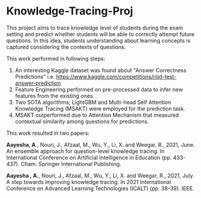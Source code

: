 # Knowledge-Tracing-Proj
This project aims to trace knowledge level of students during the exam setting and predict whether students will be able to correctly attempt future questions.
In this idea, students understanding about learning concepts is captured considering the contexts of questions.

This work performed in following steps:

1) An interesting Kaggle dataset was found about "Answer Correctness Predictions" i.e. https://www.kaggle.com/competitions/riiid-test-answer-prediction 
2) Feature Engineering performed on pre-processed data to infer new features from the existing ones.
3) Two SOTA algorithms; LightGBM and Multi-head Self Attention Knowledge Tracing (MSAKT) were employed for the prediction task.
4) MSAKT outperformed due to Attention Mechanism that measured contextual similarity among questions for predictions.

This work resulted in two papers:

**Aayesha, A**., Nouri, J., Afzaal, M., Wu, Y., Li, X. and Weegar, R., 2021, June. An ensemble approach for question-level knowledge tracing. In International Conference on Artificial Intelligence in Education (pp. 433-437). Cham: Springer International Publishing.

**Aayesha , A.**, Nouri, J., Afzaal, M., Wu, Y., Li, X. and Weegar, R., 2021, July. A step towards improving knowledge tracing. In 2021 International Conference on Advanced Learning Technologies (ICALT) (pp. 38-39). IEEE.
